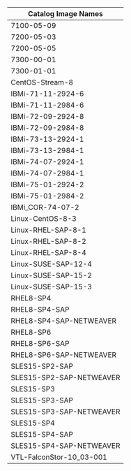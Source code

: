 | Catalog Image Names        |
|----------------------------|
| 7100-05-09                 |
| 7200-05-03                 |
| 7200-05-05                 |
| 7300-00-01                 |
| 7300-01-01                 |
| CentOS-Stream-8            |
| IBMi-71-11-2924-6          |
| IBMi-71-11-2984-6          |
| IBMi-72-09-2924-8          |
| IBMi-72-09-2984-8          |
| IBMi-73-13-2924-1          |
| IBMi-73-13-2984-1          |
| IBMi-74-07-2924-1          |
| IBMi-74-07-2984-1          |
| IBMi-75-01-2924-2          |
| IBMi-75-01-2984-2          |
| IBMi_COR-74-07-2           |
| Linux-CentOS-8-3           |
| Linux-RHEL-SAP-8-1         |
| Linux-RHEL-SAP-8-2         |
| Linux-RHEL-SAP-8-4         |
| Linux-SUSE-SAP-12-4        |
| Linux-SUSE-SAP-15-2        |
| Linux-SUSE-SAP-15-3        |
| RHEL8-SP4                  |
| RHEL8-SP4-SAP              |
| RHEL8-SP4-SAP-NETWEAVER    |
| RHEL8-SP6                  |
| RHEL8-SP6-SAP              |
| RHEL8-SP6-SAP-NETWEAVER    |
| SLES15-SP2-SAP             |
| SLES15-SP2-SAP-NETWEAVER   |
| SLES15-SP3                 |
| SLES15-SP3-SAP             |
| SLES15-SP3-SAP-NETWEAVER   |
| SLES15-SP4                 |
| SLES15-SP4-SAP             |
| SLES15-SP4-SAP-NETWEAVER   |
| VTL-FalconStor-10_03-001   |
